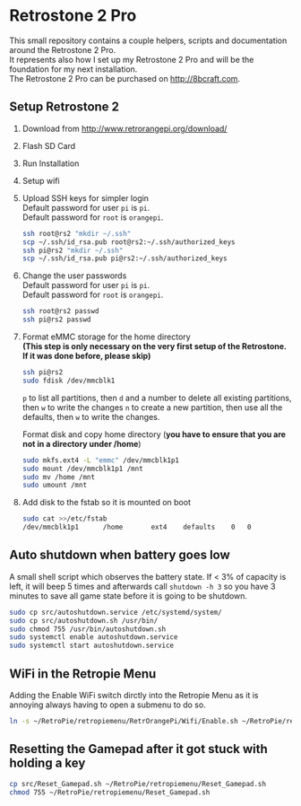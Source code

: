 # Retrostone 2 Pro
This small repository contains a couple helpers, scripts and documentation around the Retrostone 2 Pro.  
It represents also how I set up my Retrostone 2 Pro and will be the foundation for my next installation.     
The Retrostone 2 Pro can be purchased on http://8bcraft.com.

## Setup Retrostone 2
1. Download from http://www.retrorangepi.org/download/
2. Flash SD Card
3. Run Installation
4. Setup wifi
5. Upload SSH keys for simpler login   
    Default password for user `pi` is `pi`.  
    Default password for `root` is `orangepi`.
    ```bash      
    ssh root@rs2 "mkdir ~/.ssh"
    scp ~/.ssh/id_rsa.pub root@rs2:~/.ssh/authorized_keys
    ssh pi@rs2 "mkdir ~/.ssh"
    scp ~/.ssh/id_rsa.pub pi@rs2:~/.ssh/authorized_keys
    ```
6. Change the user passwords  
    Default password for user `pi` is `pi`.  
    Default password for `root` is `orangepi`.
    ```bash
    ssh root@rs2 passwd
    ssh pi@rs2 passwd
    ```
7. Format eMMC storage for the home directory    
    **(This step is only necessary on the very first setup of the Retrostone. If it was done before, please skip)**
    ```bash
    ssh pi@rs2
    sudo fdisk /dev/mmcblk1
    ```
    `p` to list all partitions, then `d` and a number to delete all existing partitions, then `w` to write the changes
    `n` to create a new partition, then use all the defaults, then `w` to write the changes.
    
    Format disk and copy home directory (**you have to ensure that you are not in a directory under /home**)
    ```bash
    sudo mkfs.ext4 -L "emmc" /dev/mmcblk1p1
    sudo mount /dev/mmcblk1p1 /mnt
    sudo mv /home /mnt
    sudo umount /mnt
    ```
    
8. Add disk to the fstab so it is mounted on boot
    ```bash
    sudo cat >>/etc/fstab
    /dev/mmcblk1p1      /home       ext4    defaults    0   0
    ```
    
    
## Auto shutdown when battery goes low
A small shell script which observes the battery state. If < 3% of capacity is left, it will beep 5 times and afterwards call `shutdown -h 3` so you have 3 minutes to save all game state before it is going to be shutdown. 
```bash
sudo cp src/autoshutdown.service /etc/systemd/system/
sudo cp src/autoshutdown.sh /usr/bin/
sudo chmod 755 /usr/bin/autoshutdown.sh
sudo systemctl enable autoshutdown.service
sudo systemctl start autoshutdown.service
```

## WiFi in the Retropie Menu
Adding the Enable WiFi switch dirctly into the Retropie Menu as it is annoying always having to open a submenu to do so.
```bash
ln -s ~/RetroPie/retropiemenu/RetrOrangePi/Wifi/Enable.sh ~/RetroPie/retropiemenu/Enable\ Wifi.sh
```

## Resetting the Gamepad after it got stuck with holding a key
```bash
cp src/Reset_Gamepad.sh ~/RetroPie/retropiemenu/Reset_Gamepad.sh
chmod 755 ~/RetroPie/retropiemenu/Reset_Gamepad.sh
```

